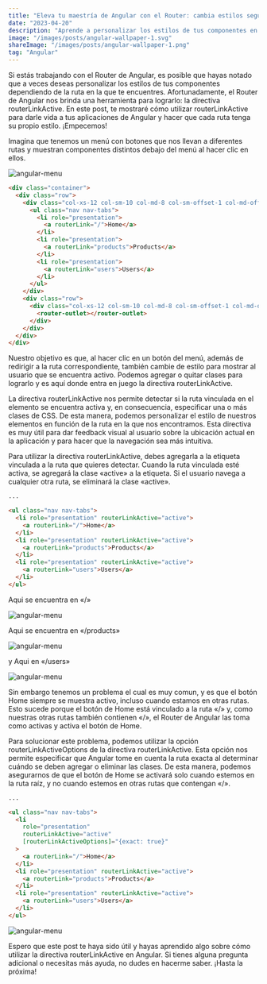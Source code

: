 ```yaml
---
title: "Eleva tu maestría de Angular con el Router: cambia estilos según la ruta"
date: "2023-04-20"
description: "Aprende a personalizar los estilos de tus componentes en función de la ruta en la que te encuentres con la directiva routerLinkActive del Router de Angular. En este post, te explicamos cómo utilizarla para hacer que cada ruta tenga su propio estilo y mejorar así tus aplicaciones de Angular. ¡Empecemos!"
image: "/images/posts/angular-wallpaper-1.svg"
shareImage: "/images/posts/angular-wallpaper-1.png"
tag: "Angular"
---
```


Si estás trabajando con el Router de Angular, es posible que hayas notado que a veces deseas personalizar los estilos de tus componentes dependiendo de la ruta en la que te encuentres. Afortunadamente, el Router de Angular nos brinda una herramienta para lograrlo: la directiva routerLinkActive. En este post, te mostraré cómo utilizar routerLinkActive para darle vida a tus aplicaciones de Angular y hacer que cada ruta tenga su propio estilo. ¡Empecemos!

Imagina que tenemos un menú con botones que nos llevan a diferentes rutas y muestran componentes distintos debajo del menú al hacer clic en ellos.

![angular-menu](/images/posts/angular-router-styles/angular-menu-1.png)

```html {monokai}
<div class="container">
  <div class="row">
    <div class="col-xs-12 col-sm-10 col-md-8 col-sm-offset-1 col-md-offset-2">
      <ul class="nav nav-tabs">
        <li role="presentation">
          <a routerLink="/">Home</a>
        </li>
        <li role="presentation">
          <a routerLink="products">Products</a>
        </li>
        <li role="presentation">
          <a routerLink="users">Users</a>
        </li>
      </ul>
    </div>
    <div class="row">
      <div class="col-xs-12 col-sm-10 col-md-8 col-sm-offset-1 col-md-offset-2">
        <router-outlet></router-outlet>
      </div>
    </div>
  </div>
</div>
```

Nuestro objetivo es que, al hacer clic en un botón del menú, además de redirigir a la ruta correspondiente, también cambie de estilo para mostrar al usuario que se encuentra activo. Podemos agregar o quitar clases para lograrlo y es aquí donde entra en juego la directiva routerLinkActive.

La directiva routerLinkActive nos permite detectar si la ruta vinculada en el elemento se encuentra activa y, en consecuencia, especificar una o más clases de CSS. De esta manera, podemos personalizar el estilo de nuestros elementos en función de la ruta en la que nos encontramos. Esta directiva es muy útil para dar feedback visual al usuario sobre la ubicación actual en la aplicación y para hacer que la navegación sea más intuitiva.

Para utilizar la directiva routerLinkActive, debes agregarla a la etiqueta vinculada a la ruta que quieres detectar. Cuando la ruta vinculada esté activa, se agregará la clase «active» a la etiqueta. Si el usuario navega a cualquier otra ruta, se eliminará la clase «active».

```html {monokai}
...

<ul class="nav nav-tabs">
  <li role="presentation" routerLinkActive="active">
    <a routerLink="/">Home</a>
  </li>
  <li role="presentation" routerLinkActive="active">
    <a routerLink="products">Products</a>
  </li>
  <li role="presentation" routerLinkActive="active">
    <a routerLink="users">Users</a>
  </li>
</ul>
```

Aqui se encuentra en «/»

![angular-menu](/images/posts/angular-router-styles/angular-menu-2.png)

Aqui se encuentra en «/products»

![angular-menu](/images/posts/angular-router-styles/angular-menu-3.png)

y Aqui en «/users»

![angular-menu](/images/posts/angular-router-styles/angular-menu-4.png)

Sin embargo tenemos un problema el cual es muy comun, y es que el botón Home siempre se muestra activo, incluso cuando estamos en otras rutas. Esto sucede porque el botón de Home está vinculado a la ruta «/» y, como nuestras otras rutas también contienen «/», el Router de Angular las toma como activas y activa el botón de Home.

Para solucionar este problema, podemos utilizar la opción routerLinkActiveOptions de la directiva routerLinkActive. Esta opción nos permite especificar que Angular tome en cuenta la ruta exacta al determinar cuándo se deben agregar o eliminar las clases. De esta manera, podemos asegurarnos de que el botón de Home se activará solo cuando estemos en la ruta raíz, y no cuando estemos en otras rutas que contengan «/».

```html {monokai}
...

<ul class="nav nav-tabs">
  <li
    role="presentation"
    routerLinkActive="active"
    [routerLinkActiveOptions]="{exact: true}"
  >
    <a routerLink="/">Home</a>
  </li>
  <li role="presentation" routerLinkActive="active">
    <a routerLink="products">Products</a>
  </li>
  <li role="presentation" routerLinkActive="active">
    <a routerLink="users">Users</a>
  </li>
</ul>
```

![angular-menu](/images/posts/angular-router-styles/angular-menu-5.png)

Espero que este post te haya sido útil y hayas aprendido algo sobre cómo utilizar la directiva routerLinkActive en Angular. Si tienes alguna pregunta adicional o necesitas más ayuda, no dudes en hacerme saber. ¡Hasta la próxima!
